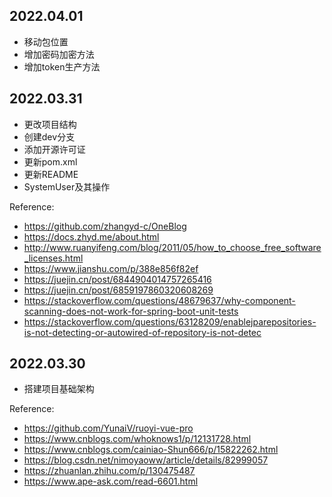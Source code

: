 ## 2022.04.01
- 移动包位置
- 增加密码加密方法
- 增加token生产方法
## 2022.03.31
- 更改项目结构
- 创建dev分支
- 添加开源许可证
- 更新pom.xml
- 更新README
- SystemUser及其操作

Reference:
- https://github.com/zhangyd-c/OneBlog
- https://docs.zhyd.me/about.html
- http://www.ruanyifeng.com/blog/2011/05/how_to_choose_free_software_licenses.html
- https://www.jianshu.com/p/388e856f82ef
- https://juejin.cn/post/6844904014757265416
- https://juejin.cn/post/6859197860320608269
- https://stackoverflow.com/questions/48679637/why-component-scanning-does-not-work-for-spring-boot-unit-tests
- https://stackoverflow.com/questions/63128209/enablejparepositories-is-not-detecting-or-autowired-of-repository-is-not-detec

## 2022.03.30
- 搭建项目基础架构

Reference:
- https://github.com/YunaiV/ruoyi-vue-pro
- https://www.cnblogs.com/whoknows1/p/12131728.html
- https://www.cnblogs.com/cainiao-Shun666/p/15822262.html
- https://blog.csdn.net/nimoyaoww/article/details/82999057
- https://zhuanlan.zhihu.com/p/130475487
- https://www.ape-ask.com/read-6601.html
